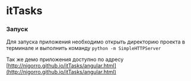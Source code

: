 # itTasks

### Запуск
Для запуска приложения необходимо открыть директорию проекта в терминале и выполнить команду `python -m SimpleHTTPServer`

Так же демо приложения доступно по адресу [http://nigorro.github.io/itTasks/angular.html](http://nigorro.github.io/itTasks/angular.html)
